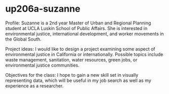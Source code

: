 # up206a-suzanne

Profile: Suzanne is a 2nd year Master of Urban and Regional Planning student at UCLA Luskin School of Public Affairs. She is interested in environmental justice, international development, and worker movements in the Global South. 

Project ideas: I would like to design a project examining some aspect of environmental justice in California or internationally. Possible topics include waste management, sanitation, water resources, green jobs, or environmental justice communities.

Objectives for the class: I hope to gain a new skill set in visually representing data, which will be useful in my job search as well as my experience as a researcher.
